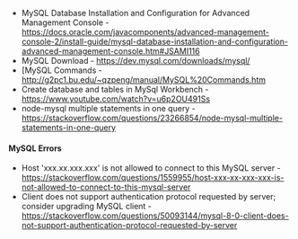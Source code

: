 - MySQL Database Installation and Configuration for Advanced Management Console - https://docs.oracle.com/javacomponents/advanced-management-console-2/install-guide/mysql-database-installation-and-configuration-advanced-management-console.htm#JSAMI116
- MySQL Download - https://dev.mysql.com/downloads/mysql/
- [MySQL Commands - http://g2pc1.bu.edu/~qzpeng/manual/MySQL%20Commands.htm
- Create database and tables in MySql Workbench - https://www.youtube.com/watch?v=u6p2OU491Ss
- node-mysql multiple statements in one query - https://stackoverflow.com/questions/23266854/node-mysql-multiple-statements-in-one-query

#### MySQL Errors

- Host 'xxx.xx.xxx.xxx' is not allowed to connect to this MySQL server - https://stackoverflow.com/questions/1559955/host-xxx-xx-xxx-xxx-is-not-allowed-to-connect-to-this-mysql-server
- Client does not support authentication protocol requested by server; consider upgrading MySQL client - https://stackoverflow.com/questions/50093144/mysql-8-0-client-does-not-support-authentication-protocol-requested-by-server
